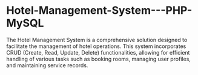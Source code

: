 # Hotel-Management-System---PHP-MySQL
The Hotel Management System is a comprehensive solution designed to facilitate the management of hotel operations. This system incorporates CRUD (Create, Read, Update, Delete) functionalities, allowing for efficient handling of various tasks such as booking rooms, managing user profiles, and maintaining service records.
